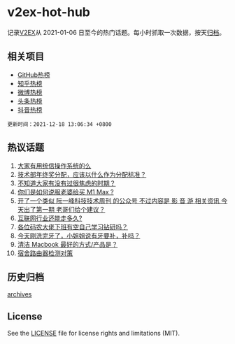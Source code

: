 # v2ex-hot-hub

 记录[V2EX](https://www.v2ex.com/)从 2021-01-06 日至今的热门话题。每小时抓取一次数据，按天[归档](archives)。
 
 ## 相关项目

- [GitHub热榜](https://github.com/lonnyzhang423/github-hot-hub)
- [知乎热榜](https://github.com/lonnyzhang423/zhihu-hot-hub)
- [微博热榜](https://github.com/lonnyzhang423/weibo-hot-hub)
- [头条热榜](https://github.com/lonnyzhang423/toutiao-hot-hub)
- [抖音热榜](https://github.com/lonnyzhang423/douyin-hot-hub)


 `更新时间：2021-12-18 13:06:34 +0800`

## 热议话题

1. [大家有用统信操作系统的么](https://www.v2ex.com/t/822873)
1. [技术部年终奖分配，应该以什么作为分配标准？](https://www.v2ex.com/t/822795)
1. [不知道大家有没有过很焦虑的时期？](https://www.v2ex.com/t/822828)
1. [你们是如何说服老婆给买 M1 Max ?](https://www.v2ex.com/t/822863)
1. [开了一个类似 阮一峰科技技术周刊 的公众号 不过内容是 影 音 游 相关资讯 今天出了第一期 老哥们给个建议？](https://www.v2ex.com/t/822790)
1. [互联网行业还能走多久?](https://www.v2ex.com/t/822809)
1. [各位码农大佬下班有空自己学习钻研吗？](https://www.v2ex.com/t/822818)
1. [今天刚洗完牙了，小姐姐说有牙要补，补吗？](https://www.v2ex.com/t/822899)
1. [清洁 Macbook 最好的方式/产品是？](https://www.v2ex.com/t/822793)
1. [宿舍路由器检测对策](https://www.v2ex.com/t/822938)

## 历史归档

[archives](archives)

## License

See the [LICENSE](LICENSE) file for license rights and limitations (MIT).
